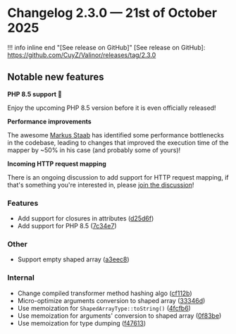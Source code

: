 # Changelog 2.3.0 — 21st of October 2025

!!! info inline end "[See release on GitHub]"
    [See release on GitHub]: https://github.com/CuyZ/Valinor/releases/tag/2.3.0

## Notable new features

**PHP 8.5 support 🐘**

Enjoy the upcoming PHP 8.5 version before it is even officially released!

**Performance improvements**

The awesome [Markus Staab] has identified some performance bottlenecks in the
codebase, leading to changes that improved the execution time of the mapper by
~50% in his case (and probably some of yours)!

[Markus Staab]: https://github.com/staabm

**Incoming HTTP request mapping**

There is an ongoing discussion to add support for HTTP request mapping, if
that's something you're interested in, please [join the discussion](
https://github.com/CuyZ/Valinor/discussions/736)!

### Features

* Add support for closures in attributes ([d25d6f](https://github.com/CuyZ/Valinor/commit/d25d6fc9aa940ac145ddaf87540d4b3773ca4576))
* Add support for PHP 8.5 ([7c34e7](https://github.com/CuyZ/Valinor/commit/7c34e7ad84e8a1fb848307434a850d07ce627355))

### Other

* Support empty shaped array ([a3eec8](https://github.com/CuyZ/Valinor/commit/a3eec8c70208a832787ed5b9ba46727ee1288af9))

### Internal

* Change compiled transformer method hashing algo ([cf112b](https://github.com/CuyZ/Valinor/commit/cf112bf595fbe0841318a4b2dd2348224bec8754))
* Micro-optimize arguments conversion to shaped array ([33346d](https://github.com/CuyZ/Valinor/commit/33346da58d365edfbb57ae39e48dd66c45b2931c))
* Use memoization for `ShapedArrayType::toString()` ([4fcfb6](https://github.com/CuyZ/Valinor/commit/4fcfb6a3140bdab9603832a02d53d9fc1a737181))
* Use memoization for arguments' conversion to shaped array ([0f83be](https://github.com/CuyZ/Valinor/commit/0f83be5c57883a4767adaa0e5f12a6ed42388bfb))
* Use memoization for type dumping ([f47613](https://github.com/CuyZ/Valinor/commit/f4761321c2147e04dd556d60bf7fa379b8ddb9be))
